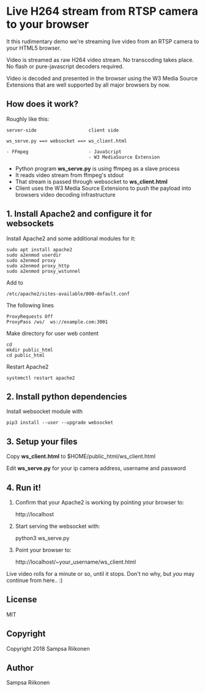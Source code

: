 
# Live H264 stream from RTSP camera to your browser

It this rudimentary demo we're streaming live video from an RTSP camera to your HTML5 browser.

Video is streamed as raw H264 video stream.  No transcoding takes place.  No flash or pure-javascript decoders required.

Video is decoded and presented in the browser using the W3 Media Source Extensions that are well supported by all major browsers by now.

## How does it work?

Roughly like this:

    server-side                   client side
    
    ws_serve.py ==> websocket ==> ws_client.html
    
    - FFmpeg                      - JavaScript
                                  - W3 MediaSource Extension

- Python program **ws_serve.py** is using ffmpeg as a slave process 
- It reads video stream from ffmpeg's stdout
- That stream is passed through websocket to **ws_client.html**
- Client uses the W3 Media Source Extensions to push the payload into browsers video decoding infrastructure

## 1. Install Apache2 and configure it for websockets

Install Apache2 and some additional modules for it:

    sudo apt install apache2
    sudo a2enmod userdir
    sudo a2enmod proxy
    sudo a2enmod proxy_http
    sudo a2enmod proxy_wstunnel
    
Add to


    /etc/apache2/sites-available/000-default.conf
    
The following lines
    
    ProxyRequests Off 
    ProxyPass /ws/  ws://example.com:3001

Make directory for user web content
    
    cd
    mkdir public_html
    cd public_html 

Restart Apache2
    
    systemctl restart apache2
    
    
## 2. Install python dependencies

Install websocket module with

    pip3 install --user --upgrade websocket
    
## 3. Setup your files

Copy **ws_client.html** to $HOME/public_html/ws_client.html

Edit **ws_serve.py** for your ip camera address, username and password


## 4. Run it!

1. Confirm that your Apache2 is working by pointing your browser to:

    http://localhost
    
2. Start serving the websocket with:

    python3 ws_serve.py
    
3. Point your browser to:

    http://localhost/~your_username/ws_client.html


Live video rolls for a minute or so, until it stops.  Don't no why, but *you* may continue from here.. :)

## License 

MIT

## Copyright

Copyright 2018 Sampsa Riikonen

## Author

Sampsa Riikonen

